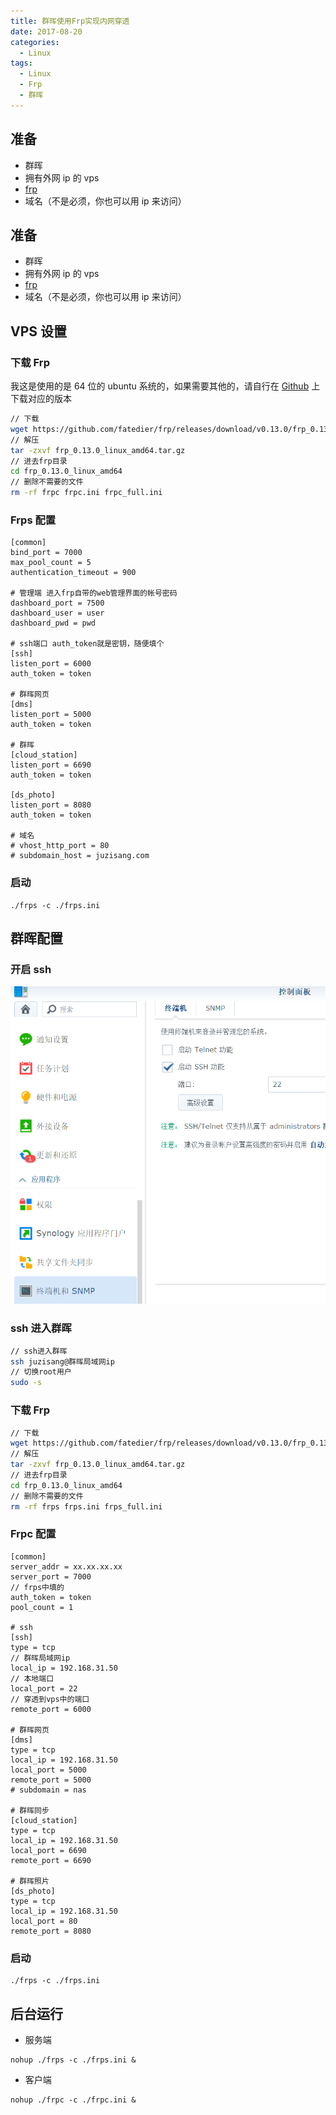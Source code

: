 ```yaml
---
title: 群晖使用Frp实现内网穿透
date: 2017-08-20
categories:
  - Linux
tags:
  - Linux
  - Frp
  - 群晖
---
```


## 准备

- 群晖
- 拥有外网 ip 的 vps
- [frp](https://github.com/fatedier/frp)
- 域名（不是必须，你也可以用 ip 来访问）
  <!--more-->

## 准备

- 群晖
- 拥有外网 ip 的 vps
- [frp](https://github.com/fatedier/frp)
- 域名（不是必须，你也可以用 ip 来访问）

## VPS 设置

### 下载 Frp

我这是使用的是 64 位的 ubuntu 系统的，如果需要其他的，请自行在 [Github](https://github.com/fatedier/frp/releases) 上下载对应的版本

```bash
// 下载
wget https://github.com/fatedier/frp/releases/download/v0.13.0/frp_0.13.0_linux_amd64.tar.gz
// 解压
tar -zxvf frp_0.13.0_linux_amd64.tar.gz
// 进去frp目录
cd frp_0.13.0_linux_amd64
// 删除不需要的文件
rm -rf frpc frpc.ini frpc_full.ini
```

### Frps 配置

```
[common]
bind_port = 7000
max_pool_count = 5
authentication_timeout = 900

# 管理端 进入frp自带的web管理界面的帐号密码
dashboard_port = 7500
dashboard_user = user
dashboard_pwd = pwd

# ssh端口 auth_token就是密钥，随便填个
[ssh]
listen_port = 6000
auth_token = token

# 群晖网页
[dms]
listen_port = 5000
auth_token = token

# 群晖
[cloud_station]
listen_port = 6690
auth_token = token

[ds_photo]
listen_port = 8080
auth_token = token

# 域名
# vhost_http_port = 80
# subdomain_host = juzisang.com
```

### 启动

```
./frps -c ./frps.ini
```

## 群晖配置

### 开启 ssh

![images](/images/群晖使用Frp实现内网穿透/1535020185186.png)

### ssh 进入群晖

```bash
// ssh进入群晖
ssh juzisang@群晖局域网ip
// 切换root用户
sudo -s
```

### 下载 Frp

```bash
// 下载
wget https://github.com/fatedier/frp/releases/download/v0.13.0/frp_0.13.0_linux_amd64.tar.gz
// 解压
tar -zxvf frp_0.13.0_linux_amd64.tar.gz
// 进去frp目录
cd frp_0.13.0_linux_amd64
// 删除不需要的文件
rm -rf frps frps.ini frps_full.ini
```

### Frpc 配置

```
[common]
server_addr = xx.xx.xx.xx
server_port = 7000
// frps中填的
auth_token = token
pool_count = 1

# ssh
[ssh]
type = tcp
// 群晖局域网ip
local_ip = 192.168.31.50
// 本地端口
local_port = 22
// 穿透到vps中的端口
remote_port = 6000

# 群晖网页
[dms]
type = tcp
local_ip = 192.168.31.50
local_port = 5000
remote_port = 5000
# subdomain = nas

# 群晖同步
[cloud_station]
type = tcp
local_ip = 192.168.31.50
local_port = 6690
remote_port = 6690

# 群晖照片
[ds_photo]
type = tcp
local_ip = 192.168.31.50
local_port = 80
remote_port = 8080
```

### 启动

```
./frps -c ./frps.ini
```

## 后台运行

- 服务端

```
nohup ./frps -c ./frps.ini &
```

- 客户端

```
nohup ./frpc -c ./frpc.ini &
```
